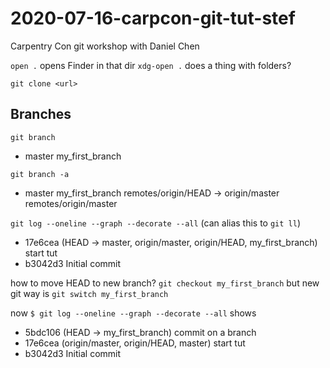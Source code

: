 # 2020-07-16-carpcon-git-tut-stef
Carpentry Con git workshop with Daniel Chen

`open .` opens Finder in that dir
`xdg-open .` does a thing with folders?

`git clone <url>`


## Branches
`git branch`
* master
  my_first_branch

`git branch -a`
* master
  my_first_branch
  remotes/origin/HEAD -> origin/master
  remotes/origin/master

`git log --oneline --graph --decorate --all` (can alias this to `git ll`)
* 17e6cea (HEAD -> master, origin/master, origin/HEAD, my_first_branch) start tut
* b3042d3 Initial commit

how to move HEAD to new branch?
`git checkout my_first_branch` but new git way is `git switch my_first_branch`

now `$ git log --oneline --graph --decorate --all` shows
* 5bdc106 (HEAD -> my_first_branch) commit on a branch
* 17e6cea (origin/master, origin/HEAD, master) start tut
* b3042d3 Initial commit
